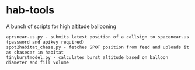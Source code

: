 hab-tools
=========

A bunch of scripts for high altitude ballooning

```
aprsnear-us.py - submits latest position of a callsign to spacenear.us (password and apikey required)
spot2habitat_chase.py - fetches SPOT position from feed and uploads it as chasecar in habitat
tinyburstmodel.py - calculates burst altitude based on balloon diameter and fill volume
```
